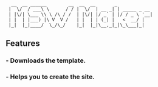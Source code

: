 ```
  __  __ ______        __  __  __       _
 |  \/  / ___\ \      / / |  \/  | __ _| | _____ _ __
 | |\/| \___ \\ \ /\ / /  | |\/| |/ _` | |/ / _ \ '__|
 | |  | |___) |\ V  V /   | |  | | (_| |   <  __/ |
 |_|  |_|____/  \_/\_/    |_|  |_|\__,_|_|\_\___|_|

```

## Features

### - Downloads the template.
### - Helps you to create the site.
